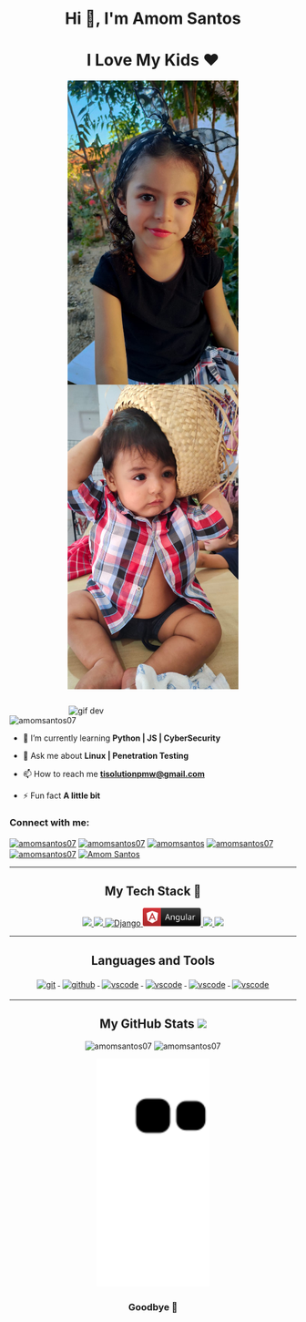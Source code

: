 <h1 align="center">Hi 👋, I'm Amom Santos</h1>
<p align="center"><h1 align="center">I Love My Kids ❤️</h1>

<!-- photos -->
<p align="center"> <img align="center" width="300" src="photo-Julie.jpg">
<img align="center" width="300" src="photo-Henri.jpg"</p>




<h2 align="center"></h2>

<!-- gif animated -->
<img align="right" alt="gif dev" width="400" src="https://c.tenor.com/azZCJ2YpsGgAAAAi/programming.gif">




<p align="left"> <img src="https://komarev.com/ghpvc/?username=amomsantos07&label=Profile%20views&color=0e75b6&style=flat" alt="amomsantos07"></p>

- 🌱 I’m currently learning **Python | JS | CyberSecurity**

- 💬 Ask me about **Linux | Penetration Testing**

- 📫 How to reach me **tisolutionpmw@gmail.com**

- ⚡ Fun fact **A little bit**

<h3 align="left">Connect with me:</h3>
<p align="left">
<a href="https://codepen.io/amomsantos07" target="blank"><img align="center" src="https://raw.githubusercontent.com/rahuldkjain/github-profile-readme-generator/master/src/images/icons/Social/codepen.svg" alt="amomsantos07" height="30" width="40" /></a>
<a href="https://dev.to/amomsantos07" target="blank"><img align="center" src="https://raw.githubusercontent.com/rahuldkjain/github-profile-readme-generator/master/src/images/icons/Social/devto.svg" alt="amomsantos07" height="30" width="40" /></a>
<a href="https://linkedin.com/in/amomsantos" target="blank"><img align="center" src="https://raw.githubusercontent.com/rahuldkjain/github-profile-readme-generator/master/src/images/icons/Social/linked-in-alt.svg" alt="amomsantos" height="30" width="40" /></a>
<a href="https://stackoverflow.com/users/19378599/amomsantos07" target="blank"><img align="center" src="https://raw.githubusercontent.com/rahuldkjain/github-profile-readme-generator/master/src/images/icons/Social/stack-overflow.svg" alt="amomsantos07" height="30" width="40" /></a>
<a href="https://www.hackerrank.com/amomsantos07" target="blank"><img align="center" src="https://raw.githubusercontent.com/rahuldkjain/github-profile-readme-generator/master/src/images/icons/Social/hackerrank.svg" alt="amomsantos07" height="30" width="40" /></a>
<a href="https://discord.gg/Amom Santos#6294" target="blank"><img align="center" src="https://raw.githubusercontent.com/rahuldkjain/github-profile-readme-generator/master/src/images/icons/Social/discord.svg" alt="Amom Santos" height="30" width="40" /></a>
</p>

---
<!-- Badges used from https://github.com/klaasnicolaas/ColoredBadges -->
<h2 align="center">My Tech Stack 🧰</h2>
<p align="center">
<a href="#">
<img src="https://raw.githubusercontent.com/klaasnicolaas/ColoredBadges/master/svg/dev/languages/html.svg">
</a>
<a href="#">
<img src="https://raw.githubusercontent.com/klaasnicolaas/ColoredBadges/master/svg/dev/languages/css3.svg">
</a>
<!-- a href="https://getbootstrap.com/">
<img src="https://raw.githubusercontent.com/klaasnicolaas/ColoredBadges/master/svg/dev/frameworks/bootstrap.svg" alt="bootstrap">
</a -->

<!-- I DON'T HAVE INTERESTED a href="https://getbootstrap.com/">
<img src="https://raw.githubusercontent.com/klaasnicolaas/ColoredBadges/master/svg/dev/frameworks/laravel.svg" alt="laravel">
</a -->

<a href="https://www.djangoproject.com/">
<img src="https://img.shields.io/badge/Django-092E20?style=for-the-badge&logo=django&logoColor=green" width="111" alt="Django">
</a>

<a href="https://angular.io/">
<img src="https://github.com/Cusatelli/Colored-Badges/blob/main/svg/frameworks/angular.svg" width="101.8" alt="angular">
</a>


<a href="https://developer.mozilla.org/en-US/docs/Web/JavaScript">
<img src="https://raw.githubusercontent.com/klaasnicolaas/ColoredBadges/master/svg/dev/languages/js.svg">
</a>

<a href="https://docs.python.org/3/">
<img src="https://raw.githubusercontent.com/klaasnicolaas/ColoredBadges/master/svg/dev/languages/python.svg">
</a>

<!-- JAVA UPCOMING <a href="https://docs.oracle.com/en/java/">
<img src="https://raw.githubusercontent.com/klaasnicolaas/ColoredBadges/master/svg/dev/languages/java.svg"></a> -->

<!-- IN THE FUTURE <a href="https://www.php.net/docs.php">
<img src="https://raw.githubusercontent.com/klaasnicolaas/ColoredBadges/master/svg/dev/languages/php.svg">
</a> -->



</p>

---

<h2 align="center">Languages and Tools</h2> 
<p align="center">
<a href="https://git-scm.com">
<img src="https://raw.githubusercontent.com/klaasnicolaas/ColoredBadges/prod/svg/dev/tools/git.svg" alt="git" style="vertical-align:top; margin:4px">
</a>
<a href="https://github.com/amomsantos07">
<img src="https://raw.githubusercontent.com/klaasnicolaas/ColoredBadges/prod/svg/dev/services/github.svg" alt="github" style="vertical-align:top; margin:4px">
</a>
<a href="https://code.visualstudio.com/">
<img src="https://raw.githubusercontent.com/klaasnicolaas/ColoredBadges/master/svg/dev/tools/visualstudio_code.svg" alt="vscode" style="vertical-align:top; margin:4px">
</a>
<a href="https://code.visualstudio.com/">
<img src="https://raw.githubusercontent.com/klaasnicolaas/ColoredBadges/master/svg/dev/tools/jetbrains_webstorm.svg" alt="vscode" style="vertical-align:top; margin:4px">
</a>
<a href="https://code.visualstudio.com/">
<img src="https://raw.githubusercontent.com/klaasnicolaas/ColoredBadges/master/svg/dev/tools/jetbrains_intellij.svg" alt="vscode" style="vertical-align:top; margin:4px">
</a>
<a href="https://code.visualstudio.com/">
<img src="https://raw.githubusercontent.com/klaasnicolaas/ColoredBadges/master/svg/dev/tools/eclipse.svg" alt="vscode" style="vertical-align:top; margin:4px">
</a>
</p>

---

<h2 align="center">My GitHub Stats <img src="https://github.githubassets.com/images/spinners/octocat-spinner-64.gif"/></h2>

<p align="center"><img src="https://github-readme-stats.vercel.app/api?username=amomsantos07&theme=dracula&show_icons=true" alt="amomsantos07" width="300" />
<img src="http://github-readme-streak-stats.herokuapp.com?user=amomsantos07&theme=dracula&hide_border=false" alt ="amomsantos07" width="100" />
</p>

<p align="center"> <img src="https://github.com/arpanaditya/arpanaditya/blob/output/github-contribution-grid-snake.svg" width="200" /> </p>

<h3 align="center">Goodbye 👊</h3>

